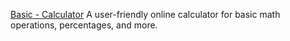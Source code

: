 [Basic - Calculator](https://github.com/karthik-joseph/calculator)
A user-friendly online calculator for basic math operations, percentages, and more.
